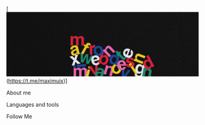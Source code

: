 [![Header](https://github.com/maximuix/maximuix/blob/main/assets/Header.png)(https://t.me/maximuix)]

About me 

Languages and tools

Follow Me